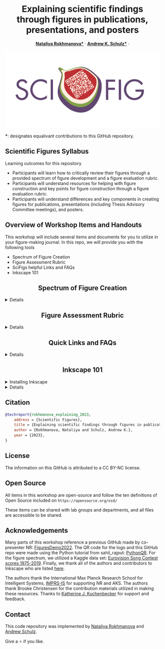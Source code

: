 <p align="center">

  <h1 align="center">Explaining scientific findings through figures in publications, presentations, and posters
  </h1>
  <p align="center">
    <a href="https://is.mpg.de/person/rokhmanova"><strong>Nataliya Rokhmanova*</strong></a>
    ·
    <a href="https://hi.is.mpg.de/person/aschulz"><strong>Andrew K. Schulz*</strong></a>
    ·
</p>
<p>
  <p align="center"> 
  <img src="media/SciFig_horizontal.png">
  </p>
  <strong>*</strong>: designates equalivant contributions to this GitHub repository.  
</p>

<!-- | Paper Video                                                                                                | Qualitative Results                                                                                                |
|------------------------------------------------------------------------------------------------------------|--------------------------------------------------------------------------------------------------------------------|
| [![PaperVideo](https://img.youtube.com/vi/vidid/0.jpg)](https://www.youtube.com/) | -->
## Scientific Figures Syllabus

Learning outcomes for this repository
- Participants will learn how to critically review their figures through a provided spectrum of figure development and a figure evaluation rubric.
- Participants will understand resources for helping with figure construction and key points for figure construction through a figure evaluation rubric.
- Participants will understand differences and key components in creating figures for publications, presentations (including Thesis Advisory Committee meetings), and posters. 


## Overview of Workshop Items and Handouts

This workshop will include several items and documents for you to utilize in your figure-making journal. In this repo, we will provide you with the following tools
- Spectrum of Figure Creation
- Figure Assessment Rubric
- SciFigs helpful Links and FAQs
- Inkscape 101



<h2 align="center">Spectrum of Figure Creation</h2>

<details>
<p>
  <p align="center"> 
  <img src="media/Fig1_commented.png">
  </p>
  <strong>Spectrum</strong>: The spectrum is the spectrum and it's nice  
</p>
  <summary>Details</summary>
In the folder, we provided information on the spectrum of figure creation, including figures from 1 to 5.
</details>

[comment]: <> (## Running the Demo)

[comment]: <> (We have prepared a nice demo. )

<h2 align="center">Figure Assessment Rubric</h2>
 <details>
<p>
  <p align="center"> 
  <img src="media/GitHubRubric.png">
  </p>	 
  <summary>Details</summary>
In this folder, we highlight information on specific assessments of figures in the presentation, publication, and poster formats. The overarching theme for the rubric are as follows:
	 - Color Scheme
	 - Clarity
	 - Readability
	 - Plot Type
	 - Ink/Content Ratio
	 - Accessibility
</details>

<h2 align="center">Quick Links and FAQs </h2>

 <details>
  <summary>Details</summary>

We highlight quick links and frequently asked questions or FAQs in this folder. There are links for the following resources:
- Poster Creation Guide
- Presentation Guide
- Scientific Storytelling
- Creating Figures for Publication
- Open-source figure crafting tools

</details>

<h2 align="center">Inkscape 101 </h2>

<details>
<summary>Installing Inkscape</summary>

Inkscape is a free open-source software licensed under the [GPL](https://www.gnu.org/licenses/old-licenses/gpl-2.0.html). To download Inkscape, you can go to their website:
```
https://inkscape.org/
```
Additionally, you can directly download Inkscape across all platforms [here](https://inkscape.org/release/1.3/platforms/), or at the following web address for Linux, Windows, or MacOS:
```
https://inkscape.org/release/1.3/platforms/
```
Once Inkscape is downloaded, it will automatically be available as an application on your desktop. 
</details>

 <details>
  <summary>Details</summary>

During this workshop we will be working 
- How to Inkscape

</details>

## Citation

```bibtex
@techreport{rokhmanova_explaining_2023,
	address = {Scientific Figures},
	title = {Explaining scientific findings through figures in publications, presentations, and posters},
	author = {Rokhmanova, Nataliya and Schulz, Andrew K.},
	year = {2023},
}

```
## License
The information on this GitHub is attributed to a CC BY-NC license. 

## Open Source
All items in this workshop are open-source and follow the ten definitions of Open Source included on `https://opensource.org/osd/`

These items can be shared with lab groups and departments, and all files are accessible to be shared. 

## Acknowledgements
Many parts of this workshop reference a previous GitHub made by co-presenter NR: [FiguresDemo2022](https://github.com/nrokh/FiguresDemo2022). The QR code for the logo and this GitHub repo were made using the Python tutorial from sahil_rajput: [PythonQR](https://www.geeksforgeeks.org/python-generate-qr-code-using-pyqrcode-module/). For the figure spectrum, we utilized a Kaggle data set: [Eurovision Song Contest scores 1975-2019](https://www.kaggle.com/datasets/datagraver/eurovision-song-contest-scores-19752019). Finally, we thank all of the authors and contributors to Inkscape who are listed [here](https://inkscape.org/credits/). 

The authors thank the International Max Planck Research School for Intelligent Systems, [IMPRS-IS](https://imprs.is.mpg.de/) for supporting NR and AKS. The authors thank Brooke Christensen for the contribution materials utilized in making these resources. Thanks to [Katherine J. Kuchenbecker](https://is.mpg.de/~kjk) for support and feedback.

## Contact 

This code repository was implemented by [Nataliya Rokhmanova](https://github.com/nrokh) and [Andrew Schulz](https://github.com/Aschulz94). 

Give a ⭐ if you like.

